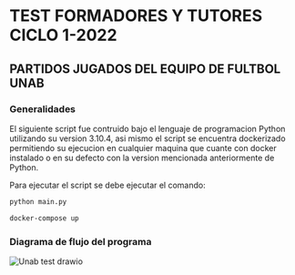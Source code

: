 # TEST FORMADORES Y TUTORES CICLO 1-2022

## PARTIDOS JUGADOS DEL EQUIPO DE FULTBOL UNAB

### Generalidades

El siguiente script fue contruido bajo el lenguaje de programacion Python utilizando su version 3.10.4, asi mismo el script se encuentra dockerizado permitiendo su ejecucion en cualquier maquina que cuante con docker instalado o en su defecto con la version mencionada anteriormente de Python.

Para ejecutar el script se debe ejecutar el comando:

```bash
python main.py
```

```bash
docker-compose up
```

### Diagrama de flujo del programa

![Unab test drawio](https://user-images.githubusercontent.com/78517969/163740928-f661730f-5c99-4923-a4ea-5af5c886a917.png)

